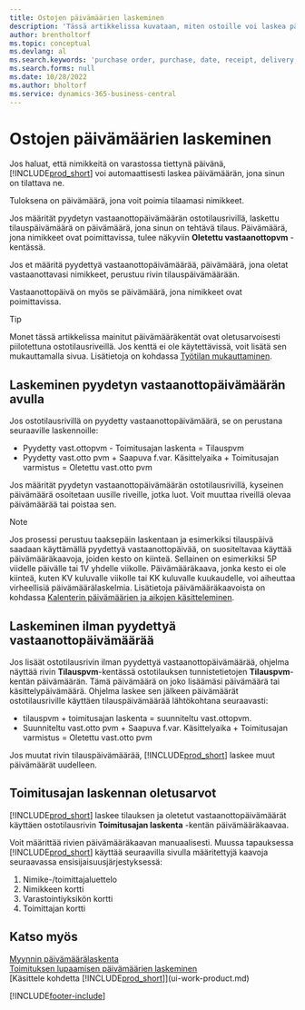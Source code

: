 ```yaml
---
title: Ostojen päivämäärien laskeminen
description: 'Tässä artikkelissa kuvataan, miten ostoille voi laskea päivämäärät.'
author: brentholtorf
ms.topic: conceptual
ms.devlang: al
ms.search.keywords: 'purchase order, purchase, date, receipt, delivery, lead time'
ms.search.forms: null
ms.date: 10/28/2022
ms.author: bholtorf
ms.service: dynamics-365-business-central
---
```

# <a name="calculate-dates-for-purchases"></a>Ostojen päivämäärien laskeminen

Jos haluat, että nimikkeitä on varastossa tiettynä päivänä, [!INCLUDE[prod_short](includes/prod_short.md)] voi automaattisesti laskea päivämäärän, jona sinun on tilattava ne. 

Tuloksena on päivämäärä, jona voit poimia tilaamasi nimikkeet.  

Jos määrität pyydetyn vastaanottopäivämäärän ostotilausrivillä, laskettu tilauspäivämäärä on päivämäärä, jona sinun on tehtävä tilaus. Päivämäärä, jona nimikkeet ovat poimittavissa, tulee näkyviin **Oletettu vastaanottopvm** -kentässä.  

Jos et määritä pyydettyä vastaanottopäivämäärää, päivämäärä, jona oletat vastaanottavasi nimikkeet, perustuu rivin tilauspäivämäärään. 

Vastaanottopäivä on myös se päivämäärä, jona nimikkeet ovat poimittavissa.  

> [!TIP]
> Monet tässä artikkelissa mainitut päivämääräkentät ovat oletusarvoisesti piilotettuna ostotilausriveillä. Jos kenttä ei ole käytettävissä, voit lisätä sen mukauttamalla sivua. Lisätietoja on kohdassa [Työtilan mukauttaminen](ui-personalization-user.md).

## <a name="calculating-with-a-requested-receipt-date"></a>Laskeminen pyydetyn vastaanottopäivämäärän avulla

Jos ostotilausrivillä on pyydetty vastaanottopäivämäärä, se on perustana seuraaville laskennoille:  

- Pyydetty vast.ottopvm - Toimitusajan laskenta = Tilauspvm  
- Pyydetty vast.otto pvm + Saapuva f.var. Käsittelyaika + Toimitusajan varmistus = Oletettu vast.otto pvm  

Jos määrität pyydetyn vastaanottopäivämäärän ostotilausrivillä, kyseinen päivämäärä osoitetaan uusille riveille, jotka luot. Voit muuttaa riveillä olevaa päivämäärää tai poistaa sen.  

> [!NOTE]
> Jos prosessi perustuu taaksepäin laskentaan ja esimerkiksi tilauspäivä saadaan käyttämällä pyydettyä vastaanottopäivää, on suositeltavaa käyttää päivämääräkaavoja, joiden kesto on kiinteä. Sellainen on esimerkiksi 5P viidelle päivälle tai 1V yhdelle viikolle. Päivämääräkaava, jonka kesto ei ole kiinteä, kuten KV kuluvalle viikolle tai KK kuluvalle kuukaudelle, voi aiheuttaa virheellisiä päivämäärälaskelmia. Lisätietoja päivämääräkaavoista on kohdassa [Kalenterin päivämäärien ja aikojen käsitteleminen](ui-enter-date-ranges.md).

## <a name="calculating-without-a-requested-receipt-date"></a>Laskeminen ilman pyydettyä vastaanottopäivämäärää

Jos lisäät ostotilausrivin ilman pyydettyä vastaanottopäivämäärää, ohjelma näyttää rivin **Tilauspvm**-kentässä ostotilauksen tunnistetietojen **Tilauspvm**-kentän päivämäärän. Tämä päivämäärä on joko lisäämäsi päivämäärä tai käsittelypäivämäärä. Ohjelma laskee sen jälkeen päivämäärät ostotilausriville käyttäen tilauspäivämäärää lähtökohtana seuraavasti:  

- tilauspvm + toimitusajan laskenta = suunniteltu vast.ottopvm.  
- Suunniteltu vast.otto pvm + Saapuva f.var. Käsittelyaika + Toimitusajan varmistus = Oletettu vast.otto pvm  

Jos muutat rivin tilauspäivämäärää, [!INCLUDE[prod_short](includes/prod_short.md)] laskee muut päivämäärät uudelleen.  

## <a name="default-values-for-lead-time-calculation"></a>Toimitusajan laskennan oletusarvot

[!INCLUDE[prod_short](includes/prod_short.md)] laskee tilauksen ja oletetut vastaanottopäivämäärät käyttäen ostotilausrivin **Toimitusajan laskenta** -kentän päivämääräkaavaa.  

Voit määrittää rivien päivämääräkaavan manuaalisesti. Muussa tapauksessa [!INCLUDE[prod_short](includes/prod_short.md)] käyttää seuraavilla sivulla määritettyjä kaavoja seuraavassa ensisijaisuusjärjestyksessä:

1. Nimike-/toimittajaluettelo
2. Nimikkeen kortti
3. Varastointiyksikön kortti
4. Toimittajan kortti

## <a name="see-also"></a>Katso myös

[Myynnin päivämäärälaskenta](sales-date-calculation-for-sales.md)  
[Toimituksen lupaamisen päivämäärien laskeminen](sales-how-to-calculate-order-promising-dates.md)  
[Käsittele kohdetta [!INCLUDE[prod_short](includes/prod_short.md)]](ui-work-product.md)  


[!INCLUDE[footer-include](includes/footer-banner.md)]
